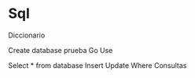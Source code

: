 # Sql
Diccionario

Create database prueba 
Go
Use 

Select * from database
Insert
Update 
Where
Consultas 
